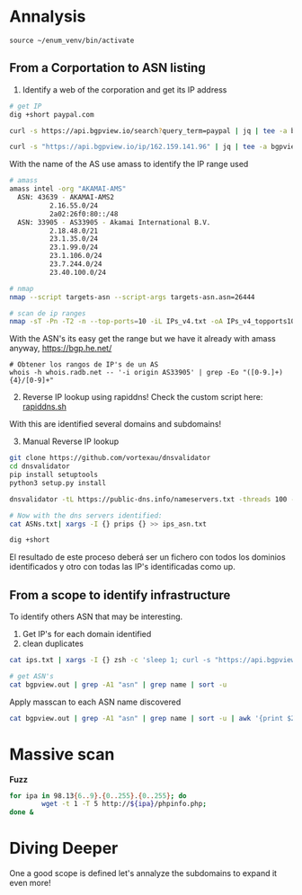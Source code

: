 # Annalysis
```
source ~/enum_venv/bin/activate
```

## From a Corportation to ASN listing
1. Identify a web of the corporation and get its IP address
```bash
# get IP
dig +short paypal.com

curl -s https://api.bgpview.io/search?query_term=paypal | jq | tee -a bgpview.out

curl -s "https://api.bgpview.io/ip/162.159.141.96" | jq | tee -a bgpview.out
```

With the name of the AS use amass to identify the IP range used
```bash
# amass
amass intel -org "AKAMAI-AMS"
  ASN: 43639 - AKAMAI-AMS2
          2.16.55.0/24
          2a02:26f0:80::/48
  ASN: 33905 - AS33905 - Akamai International B.V.
          2.18.48.0/21
          23.1.35.0/24
          23.1.99.0/24
          23.1.106.0/24
          23.7.244.0/24
          23.40.100.0/24

# nmap
nmap --script targets-asn --script-args targets-asn.asn=26444

# scan de ip ranges
nmap -sT -Pn -T2 -n --top-ports=10 -iL IPs_v4.txt -oA IPs_v4_topports10.txt -v --open
```

With the ASN's its easy get the range but we have it already with amass anyway, 
https://bgp.he.net/
```
# Obtener los rangos de IP's de un AS
whois -h whois.radb.net -- '-i origin AS33905' | grep -Eo "([0-9.]+){4}/[0-9]+"
```

2. Reverse IP lookup using rapiddns!
Check the custom script here: [rapiddns.sh](./scripts/rapiddns.sh)


With this are identified several domains and subdomains!

3. Manual Reverse IP lookup
```bash
git clone https://github.com/vortexau/dnsvalidator
cd dnsvalidator
pip install setuptools
python3 setup.py install

dnsvalidator -tL https://public-dns.info/nameservers.txt -threads 100 -o resolvers.txt

# Now with the dns servers identified:
cat ASNs.txt| xargs -I {} prips {} >> ips_asn.txt

dig +short
```

El resultado de este proceso deberá ser un fichero con todos los dominios identificados y otro con todas las IP's identificadas como up.


## From a scope to identify infrastructure
To identify others ASN that may be interesting.
1. Get IP's for each domain identified
2. clean duplicates
```bash
cat ips.txt | xargs -I {} zsh -c 'sleep 1; curl -s "https://api.bgpview.io/ip/{}" | jq | tee -a bgpview.out'

# get ASN's
cat bgpview.out | grep -A1 "asn" | grep name | sort -u
```


Apply masscan to each ASN name discovered
```bash
cat bgpview.out | grep -A1 "asn" | grep name | sort -u | awk '{print $2}' FS=":" | tr -d ',' | sed 's/^/amass intel -org /g'
```




# Massive scan
**Fuzz**
```bash
for ipa in 98.13{6..9}.{0..255}.{0..255}; do
        wget -t 1 -T 5 http://${ipa}/phpinfo.php;
done &
```



# Diving Deeper
One a good scope is defined let's annalyze the subdomains to expand it even more!
